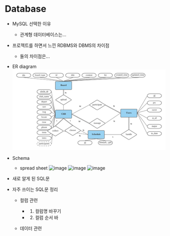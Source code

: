 # Database

* MySQL 선택한 이유
  * 관계형 데이터베이스는...
  
* 프로젝트를 하면서 느낀 RDBMS와 DBMS의 차이점
  * 둘의 차이점은...
  
* ER diagram
 ![image](https://github.com/6twinsniwt9/djc_project/blob/main/Blank%20diagram.png)
* Schema
  * spread sheet
  ![image](https://user-images.githubusercontent.com/77525358/110262209-4b7b8280-7ff6-11eb-8715-c1390ac1d2b5.png)
  ![image](https://user-images.githubusercontent.com/77525358/110262220-58987180-7ff6-11eb-8942-96a7683b2b14.png)
  ![image](https://user-images.githubusercontent.com/77525358/110262231-63eb9d00-7ff6-11eb-85b9-580c015d9d59.png)
* 새로 알게 된 SQL문
* 자주 쓰이는 SQL문 정리
  * 컬럼 관련
    * 1) 컬럼명 바꾸기
    * 2) 컬럼 순서 바

  * 데이터 관련

